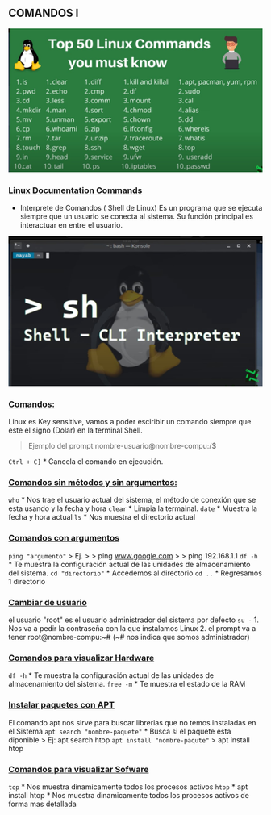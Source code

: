 ## COMANDOS I

![](comandos.jpg)

### [Linux Documentation Commands](https://linux.die.net/)

- Interprete de Comandos ( Shell de Linux)
Es un programa que se ejecuta siempre que un usuario se conecta al sistema.
Su función principal es interactuar en entre el usuario.

![](interprete-de-comandos.jpg)

### [Comandos:]()
Linux es Key sensitive, vamos a poder esciribir un comando siempre que este el signo
(Dolar) en la terminal Shell.
> Ejemplo del prompt
> nombre-usuario@nombre-compu:/$

```Ctrl + C]```
    * Cancela el comando en ejecución. 

### [Comandos sin métodos y sin argumentos:]()
```who```
    * Nos trae el usuario actual del sistema, el método de conexión que se esta usando
     y la fecha y hora
```clear```
    * Limpia la termainal.
```date```
    * Muestra la fecha y hora actual
```ls```
    * Nos muestra el directorio actual

### [Comandos con argumentos]()
```ping "argumento"```
    > Ej.
    > 
    > ping www.google.com
    >
    > ping 192.168.1.1
```df -h```
    * Te muestra la configuración actual de las unidades de almacenamiento del sistema. 
```cd "directorio"```
    * Accedemos al directorio
```cd ..```
    * Regresamos 1 directorio

### [Cambiar de usuario]()
el usuario "root" es el usuario administrador del sistema por defecto
```su -```
    1. Nos va a pedir la contraseña con la que instalamos Linux
    2. el prompt va a tener root@nombre-compu:~# (~# nos indica que somos administrador)

### [Comandos para visualizar Hardware]()

```df -h```
    * Te muestra la configuración actual de las unidades de almacenamiento del sistema. 
```free -m```
    * Te muestra el estado de la RAM

### [Instalar paquetes con APT]()
El comando apt nos sirve para buscar librerias que no temos instaladas en el Sistema
```apt search "nombre-paquete"```
    * Busca si el paquete esta diponible
    > Ej: apt search htop
```apt install "nombre-paqute"```
    > apt install htop

    
### [Comandos para visualizar Sofware]()
```top```
    * Nos muestra dinamicamente todos los procesos activos
```htop```
    * apt install htop
    * Nos muestra dinamicamente todos los procesos activos de forma mas detallada